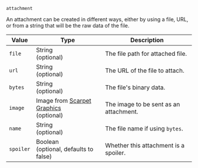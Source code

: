 `attachment`

An attachment can be created in different ways, either by using a file, URL, or from a string that will be the raw data of the file.

| Value     | Type                                                                                         | Description                            |
|-----------|----------------------------------------------------------------------------------------------|----------------------------------------|
| `file`    | String<br>(optional)                                                                         | The file path for attached file.       |
| `url`     | String<br>(optional)                                                                         | The URL of the file to attach.         |
| `bytes`   | String<br>(optional)                                                                         | The file's binary data.                |
| `image`   | Image from [Scarpet Graphics](https://github.com/replaceitem/scarpet-graphics)<br>(optional) | The image to be sent as an attachment. |
| `name`    | String<br>(optional)                                                                         | The file name if using `bytes`.        |
| `spoiler` | Boolean<br>(optional, defaults to false)                                                     | Whether this attachment is a spoiler.  |